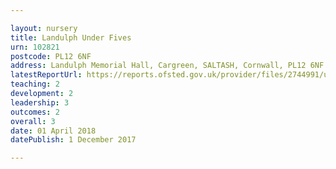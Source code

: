 ```yaml
---

layout: nursery
title: Landulph Under Fives
urn: 102821
postcode: PL12 6NF
address: Landulph Memorial Hall, Cargreen, SALTASH, Cornwall, PL12 6NF
latestReportUrl: https://reports.ofsted.gov.uk/provider/files/2744991/urn/102821.pdf
teaching: 2
development: 2
leadership: 3
outcomes: 2
overall: 3
date: 01 April 2018 
datePublish: 1 December 2017

---
```

